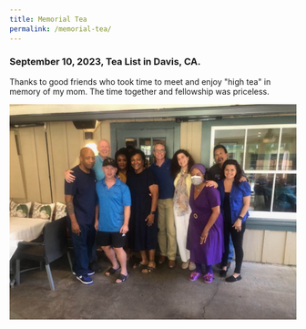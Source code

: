 ```yaml
---
title: Memorial Tea
permalink: /memorial-tea/
---
```


### September 10, 2023, Tea List in Davis, CA.

Thanks to good friends who took time to meet and enjoy "high tea" in memory of my mom.
The time together and fellowship was priceless.

![](./images/imgs/11002.jpg)
